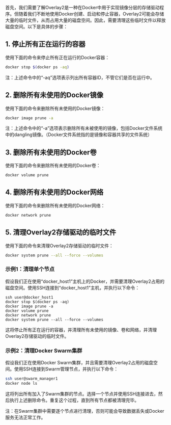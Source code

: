
首先，我们需要了解Overlay2是一种在Docker中用于实现镜像分层的存储驱动程序。但随着我们不断地使用Docker创建、启动和停止容器，Overlay2可能会存储大量的临时文件，从而占用大量的磁盘空间。因此，需要清理这些临时文件以释放磁盘空间。以下是具体的步骤：
## 1. 停止所有正在运行的容器

使用下面的命令来停止所有正在运行的Docker容器：
```sh
docker stop $(docker ps -aq)
```
注：上述命令中的“-aq”选项表示列出所有容器ID，不管它们是否在运行中。
## 2. 删除所有未使用的Docker镜像

使用下面的命令来删除所有未使用的Docker镜像：
```sh
docker image prune -a
```
注：上述命令中的“-a”选项表示删除所有未被使用的镜像，包括Docker文件系统中的dangling镜像。（Docker文件系统指的是镜像和容器共享的文件系统）
## 3. 删除所有未使用的Docker卷

使用下面的命令来删除所有未使用的Docker卷：
```sh
docker volume prune
```
## 4. 删除所有未使用的Docker网络

使用下面的命令来删除所有未使用的Docker网络：
```sh
docker network prune
```
## 5. 清理Overlay2存储驱动的临时文件

使用下面的命令来清理Overlay2存储驱动的临时文件：
```sh
docker system prune --all --force --volumes
```

### 示例1：清理单个节点

假设我们正在使用“docker_host1”主机上的Docker，并需要清理Overlay2占用的磁盘空间。使用SSH连接到“docker_host1”主机，并执行以下命令：
```
ssh user@docker_host1
docker stop $(docker ps -aq)
docker image prune -a
docker volume prune
docker network prune
docker system prune --all --force --volumes
```
这将停止所有正在运行的容器，并清理所有未使用的镜像、卷和网络，并清理Overlay2存储驱动的临时文件。

### 示例2：清理Docker Swarm集群

假设我们正在使用Docker Swarm集群，并且需要清理Overlay2占用的磁盘空间。使用SSH连接到Swarm管理节点，并执行以下命令：

```sh
ssh user@swarm_manager1
docker node ls
```

这将列出所有加入了Swarm集群的节点。选择一个节点并使用SSH连接进去，然后执行上述删除命令。重复这个过程，直到所有节点都被清理完毕。

注：在Swarm集群中需要逐个节点进行清理，否则可能会导致数据丢失或Docker服务无法正常工作。